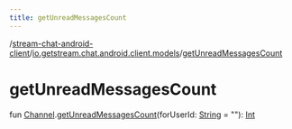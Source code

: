 ```yaml
---
title: getUnreadMessagesCount
---
```

/[stream-chat-android-client](../index.md)/[io.getstream.chat.android.client.models](index.md)/[getUnreadMessagesCount](getUnreadMessagesCount.md)  
  
  
  
# getUnreadMessagesCount  
fun [Channel](Channel/index.md).[getUnreadMessagesCount](getUnreadMessagesCount.md)(forUserId: [String](https://kotlinlang.org/api/latest/jvm/stdlib/kotlin/-string/index.html) = ""): [Int](https://kotlinlang.org/api/latest/jvm/stdlib/kotlin/-int/index.html)
